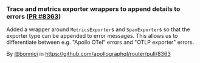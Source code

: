 ### Trace and metrics exporter wrappers to append details to errors ([PR #8363](https://github.com/apollographql/router/pull/8363))

Added a wrapper around `MetricsExporter`s and `SpanExporter`s so that the exporter type can be appended to error messages. This allows us to differentiate between e.g. "Apollo OTel" errors and "OTLP exporter" errors.

By [@bonnici](https://github.com/bonnici) in https://github.com/apollographql/router/pull/8363
